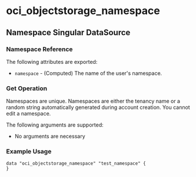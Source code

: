 # oci_objectstorage_namespace

## Namespace Singular DataSource

### Namespace Reference

The following attributes are exported:

* `namespace` - (Computed) The name of the user's namespace. 



### Get Operation
Namespaces are unique. Namespaces are either the tenancy name or a random string automatically generated during
account creation. You cannot edit a namespace.


The following arguments are supported:

* No arguments are necessary


### Example Usage

```hcl
data "oci_objectstorage_namespace" "test_namespace" {
}
```
